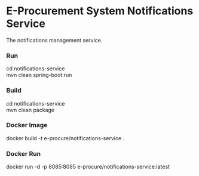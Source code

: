 # E-Procurement System Notifications Service
The notifications management service.

### Run
cd notifications-service  
mvn clean spring-boot:run

### Build
cd notifications-service  
mvn clean package

### Docker Image
docker build -t e-procure/notifications-service .  

### Docker Run
docker run -d -p 8085:8085 e-procure/notifications-service:latest  
